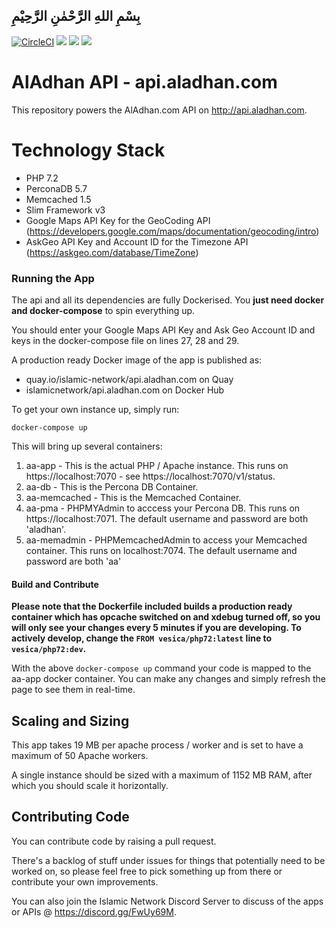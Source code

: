 ## بِسْمِ اللهِ الرَّحْمٰنِ الرَّحِيْمِ

[![CircleCI](https://circleci.com/gh/islamic-network/api.aladhan.com.svg?style=shield)](https://circleci.com/gh/islamic-network/api.aladhan.com)
[![](https://img.shields.io/docker/pulls/islamicnetwork/api.aladhan.com.svg)](https://cloud.docker.com/u/vesica/repository/docker/vesica/api.aladhan.com)
[![](https://img.shields.io/github/release/islamic-network/api.aladhan.com.svg)](https://github.com/islamic-network/api.aladhan.com/releases)
[![](https://img.shields.io/github/license/islamic-network/api.aladhan.com.svg)](https://github.com/islamic-network/api.aladhan.com/blob/master/LICENSE)

# AlAdhan API - api.aladhan.com

This repository powers the AlAdhan.com API on http://api.aladhan.com.

# Technology Stack
* PHP 7.2
* PerconaDB 5.7
* Memcached 1.5
* Slim Framework v3
* Google Maps API Key for the GeoCoding API (https://developers.google.com/maps/documentation/geocoding/intro)
* AskGeo API Key and Account ID for the Timezone API (https://askgeo.com/database/TimeZone)

### Running the App

The api and all its dependencies are fully Dockerised. You **just need docker and docker-compose** to spin everything up.

You should enter your Google Maps API Key and Ask Geo Account ID and keys in the docker-compose file on lines 27, 28 and 29.

A production ready Docker image of the app is published as:

* quay.io/islamic-network/api.aladhan.com on Quay 
* islamicnetwork/api.aladhan.com on Docker Hub

To get your own instance up, simply run:

```
docker-compose up
``` 

This will bring up several containers:

1. aa-app - This is the actual PHP / Apache instance. This runs on https://localhost:7070 - see https://localhost:7070/v1/status.
2. aa-db - This is the Percona DB Container.
3. aa-memcached - This is the Memcached Container.
4. aa-pma - PHPMYAdmin to acccess your Percona DB. This runs on https://localhost:7071. The default username and password are both 'aladhan'.
5. aa-memadmin - PHPMemcachedAdmin to access your Memcached container. This runs on localhost:7074. The default username and password are both 'aa'

#### Build and Contribute

**Please note that the Dockerfile included builds a production ready container which has opcache switched on and xdebug turned off, so you will only see your changes every 5 minutes if you are developing. To actively develop, change the ```FROM vesica/php72:latest``` line to ```vesica/php72:dev```.**

With the above ```docker-compose up``` command your code is mapped to the aa-app docker container. You can make any changes and simply refresh the page to see them in real-time.

## Scaling and Sizing

This app takes 19 MB per apache process / worker and is set to have a maximum of 50 Apache workers.

A single instance should be sized with a maximum of 1152 MB RAM, after which you should scale it horizontally.

## Contributing Code

You can contribute code by raising a pull request.

There's a backlog of stuff under issues for things that potentially need to be worked on, so please feel free to pick something up from there or contribute your own improvements.

You can also join the Islamic Network Discord Server to discuss of the apps or APIs @ https://discord.gg/FwUy69M.
